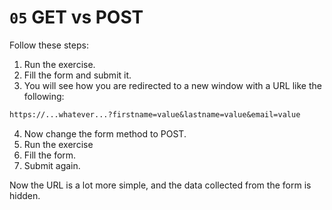 # `05` GET vs POST

Follow these steps:

1. Run the exercise.
2. Fill the form and submit it.
3. You will see how you are redirected to a new window with a URL like the following:

```txt
https://...whatever...?firstname=value&lastname=value&email=value
```

4. Now change the form method to POST.
5. Run the exercise 
6.  Fill the form.
7. Submit again.

Now the URL is a lot more simple, and the data collected from the form is hidden.